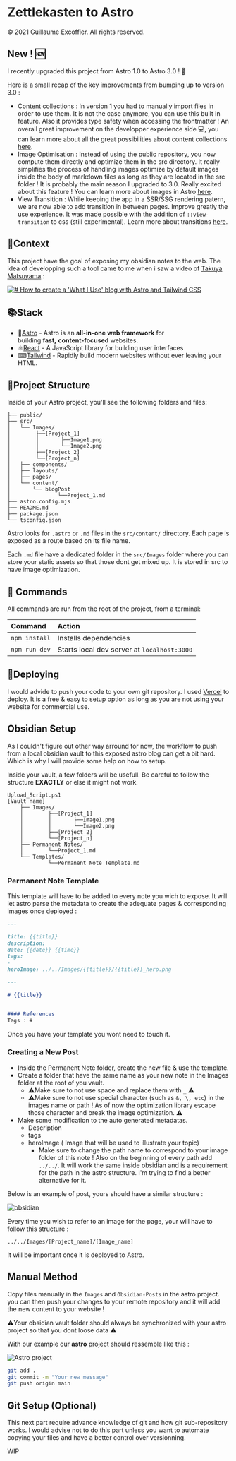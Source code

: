 # Zettlekasten to Astro
© 2021 Guillaume Excoffier. All rights reserved.

## New ! 🆕

I recently upgraded this project from Astro 1.0 to Astro 3.0 ! 🎊

Here is a small recap of the key improvements from bumping up to version 3.0 :
- Content collections : In version 1 you had to manually import files in order to use them. It is not the case anymore, you can use this built in feature. Also it provides type safety when accessing the frontmatter ! An overall great improvement on the developper experience side 💻, you can learn more about all the great possibilities about content collections [here](https://docs.astro.build/en/guides/content-collections/).
- Image Optimisation : Instead of using the public repository, you now compute them directly and optimize them in the src directory. It really simplifies the process of handling images optimize by default images inside the body of markdown files as long as they are located in the src folder ! It is probably the main reason I upgraded to 3.0. Really excited about this feature ! You can learn more about images in Astro [here](https://docs.astro.build/en/guides/images/).
- View Transition : While keeping the app in a SSR/SSG rendering patern, we are now able to add transition in between pages. Improve greatly the use experience. It was made possible with the addition of `::view-transition` to css (still experimental). Learn more about transitions [here](https://docs.astro.build/en/guides/view-transitions/).
## 🧾Context

This project have the goal of exposing my obsidian notes to the web. The idea of developping such a tool came to me when i saw a video of [Takuya Matsuyama](https://github.com/craftzdog) :

[![# How to create a 'What I Use' blog with Astro and Tailwind CSS](https://img.youtube.com/vi/3_JE76PKBWE/maxresdefault.jpg)](https://www.youtube.com/watch?v=3_JE76PKBWE)

## 📚Stack

- 🚀[Astro](https://astro.build/) - Astro is an **all-in-one** **web framework** for building **fast,** **content-focused** websites.
- ⚛[React](https://beta.reactjs.org/) - A JavaScript library for building user interfaces
- ⌨[Tailwind](https://tailwindcss.com/) - Rapidly build modern websites without ever leaving your HTML.

## 📁Project Structure

Inside of your Astro project, you'll see the following folders and files:

```
├── public/
├── src/
│   └── Images/
│        ├──[Project_1]
│        │       ├──Image1.png
│        │       └──Image2.png
│        ├──[Project_2]
│        └──[Project_n]
│   ├── components/
│   ├── layouts/
│   ├── pages/
│   └── content/
│    	└── blogPost
│               └──Project_1.md
├── astro.config.mjs
├── README.md
├── package.json
└── tsconfig.json
```

Astro looks for `.astro` or `.md` files in the `src/content/` directory. Each page is exposed as a route based on its file name.

Each `.md` file have a dedicated folder in the `src/Images` folder where you can store your static assets so that those dont get mixed up. It is stored in src to have image optimization.

## 🧞 Commands

All commands are run from the root of the project, from a terminal:

| Command                | Action                                           |
| :--------------------- | :----------------------------------------------- |
| `npm install`          | Installs dependencies                            |
| `npm run dev`          | Starts local dev server at `localhost:3000`      |

## 🚀Deploying

I would advide to push your code to your own git repository. 
I used [Vercel](https://vercel.com/dashboard) to deploy. It is a free & easy to setup option as long as you are not using your website for commercial use. 

## Obsidian Setup 

As I couldn't figure out other way arround for now, the workflow to push from a local obsidian vault to this exposed astro blog can get a bit hard. Which is why I will provide some help on how to setup.

Inside your vault, a few folders will be usefull. Be careful to follow the structure **EXACTLY** or else it might not work.

```
Upload_Script.ps1
[Vault name]
    ├── Images/
    │        ├──[Project_1]
    │        │       ├──Image1.png
    │        │       └──Image2.png
    │        ├──[Project_2]
    │        └──[Project_n]
    ├── Permanent Notes/
    │        └──Project_1.md
    └── Templates/
             └──Permanent Note Template.md        
```

### Permanent Note Template

This template will have to be added to every note you wich to expose. It will let astro parse the metadata to create the adequate pages & corresponding images once deployed :

```md
---

title: {{title}}
description: 
date: {{date}} {{time}}
tags: 
- 
heroImage: ../../Images/{{title}}/{{title}}_hero.png

---

# {{title}}


#### References
Tags : #

```

Once you have your template you wont need to touch it.


### Creating a New Post

- Inside the Permanent Note folder, create the new file & use the template.
- Create a folder that have the same name as your new note in the Images folder at the root of you vault. 
  - ⚠️Make sure to not use space and replace them with `_` ⚠️
  - ⚠️Make sure to not use special character (such as `&, \, etc`) in the images name or path ! As of now the optimization library escape those character and break the image optimization. ⚠️
- Make some modification to the auto generated metadatas. 
  - Description
  - tags
  - heroImage ( Image that will be used to illustrate your topic)
    - Make sure to change the path name to correspond to your image folder of this note ! Also on the beginning of every path add `../../`. It will work the same inside obsidian and is a requirement for the path in the astro structure. I'm trying to find a better alternative for it. 

Below is an example of post, yours should have a similar structure :

![obsidian](/public/docs/obsidian.png)

Every time you wish to refer to an image for the page, your will have to follow this structure :

`../../Images/[Project_name]/[Image_name]` 

It will be important once it is deployed to Astro.


## Manual Method

Copy files manually in the `Images` and `Obsidian-Posts` in the astro project. you can then push your changes to your remote repository and it will add the new content to your website !

⚠️Your obsidian vault folder should always be synchronized with your astro project so that you dont loose data ⚠️

With our example our **astro** project should ressemble like this :

![Astro project](public/docs/astroproject.png)

```bash
git add .
git commit -m "Your new message"
git push origin main
```

## Git Setup (Optional)

This next part require advance knowledge of git and how git sub-repository works. 
I would advise not to do this part unless you  want to automate copying your files and have a better control over versionning.

WIP


